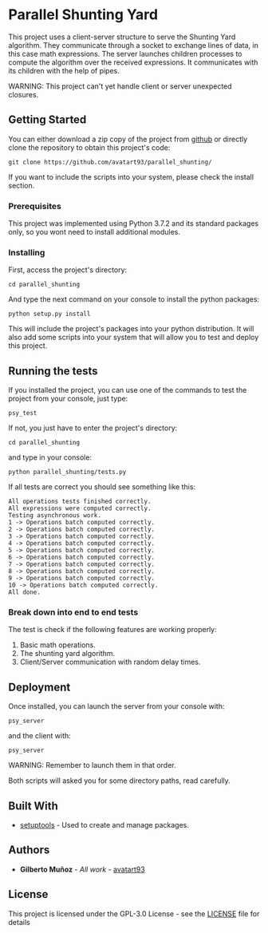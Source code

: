 # Parallel Shunting Yard

This project uses a client-server structure to serve the Shunting Yard algorithm. They communicate through a socket to 
exchange lines of data, in this case math expressions. The server launches children processes to compute the algorithm 
over the received expressions. It communicates with its children with the help of pipes.

WARNING: This project can't yet handle client or server unexpected closures.

## Getting Started

You can either download a zip copy of the project from [github](https://github.com/avatart93/parallel_shunting/) or
directly clone the repository to obtain this project's code:

```
git clone https://github.com/avatart93/parallel_shunting/
```

If you want to include the scripts into your system, please check the install section.

### Prerequisites

This project was implemented using Python 3.7.2 and its standard packages only, so you wont need to install additional 
modules.

### Installing

First, access the project's directory:

```
cd parallel_shunting
```

And type the next command on your console to install the python packages:

```
python setup.py install
```

This will include the project's packages into your python distribution. It will also add some scripts into your system
that will allow you to test and deploy this project.

## Running the tests

If you installed the project, you can use one of the commands to test the project from your console, just type:

```
psy_test
```

If not, you just have to enter the project's directory:

```
cd parallel_shunting
```

and type in your console:

```
python parallel_shunting/tests.py
```

If all tests are correct you should see something like this:

```
All operations tests finished correctly.
All expressions were computed correctly.
Testing asynchronous work.
1 -> Operations batch computed correctly.
2 -> Operations batch computed correctly.
3 -> Operations batch computed correctly.
4 -> Operations batch computed correctly.
5 -> Operations batch computed correctly.
6 -> Operations batch computed correctly.
7 -> Operations batch computed correctly.
8 -> Operations batch computed correctly.
9 -> Operations batch computed correctly.
10 -> Operations batch computed correctly.
All done.
```

### Break down into end to end tests

The test is check if the following features are working properly:

1. Basic math operations.
2. The shunting yard algorithm.
3. Client/Server communication with random delay times.

## Deployment

Once installed, you can launch the server from your console with:

```
psy_server
```

and the client with:

```
psy_server
```

WARNING: Remember to launch them in that order.

Both scripts will asked you for some directory paths, read carefully.

## Built With

* [setuptools](https://pypi.org/project/setuptools/) - Used to create and manage packages.

## Authors

* **Gilberto Muñoz** - *All work* - [avatart93](https://github.com/avatart93/)

## License

This project is licensed under the GPL-3.0 License - see the [LICENSE](LICENSE) file for details

